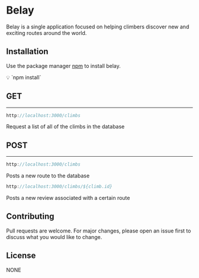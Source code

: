 # Belay

Belay is a single application focused on helping climbers discover new and exciting routes around the world.

## Installation

Use the package manager [npm](https://www.npmjs.com/) to install belay.

<aside>
💡 `npm install`

</aside>

## GET

---

```jsx
http://localhost:3000/climbs
```

Request a list of all of the climbs in the database

## POST

---

```jsx
http://localhost:3000/climbs
```

Posts a new route to the database

```jsx
http://localhost:3000/climbs/${climb.id}
```

Posts a new review associated with a certain route

## Contributing

Pull requests are welcome. For major changes, please open an issue first
to discuss what you would like to change.

## License

NONE